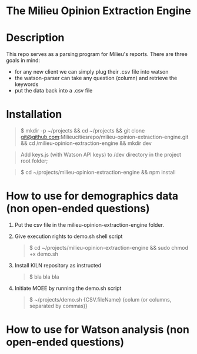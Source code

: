 # The Milieu Opinion Extraction Engine

Description
===========

This repo serves as a parsing program for Milieu's reports. There are three goals in mind:

- for any new client we can simply plug their .csv file into watson
- the watson-parser can take any question (column) and retrieve the keywords
- put the data back into a .csv file

Installation
=======
> $ mkdir -p ~/projects && cd ~/projects && git clone git@github.com:Milieucitiesrepo/milieu-opinion-extraction-engine.git && cd /milieu-opinion-extraction-engine && mkdir dev

> Add keys.js (with Watson API keys) to /dev directory in the project root folder;

>$ cd ~/projects/milieu-opinion-extraction-engine && npm install




How to use for demographics data (non open-ended questions)
=======
1. Put the csv file in the milieu-opinion-extraction-engine folder.

2. Give execution rights to demo.sh shell script
    > $ cd ~/projects/milieu-opinion-extraction-engine && sudo chmod +x demo.sh

3. Install KILN repository as instructed
    > $ bla bla bla

4. Initiate MOEE by running the demo.sh script
    >$ ~/projects/demo.sh {CSV.fileName} {colum (or columns, separated by commas)}

How to use for Watson analysis (non open-ended questions)
=======
